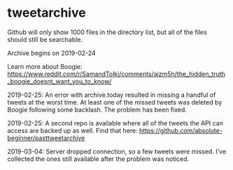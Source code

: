 # tweetarchive

Github will only show 1000 files in the directory list, but all of the files should still be searchable.

Archive begins on 2019-02-24

Learn more about Boogie: https://www.reddit.com/r/SamandTolki/comments/ajzm5h/the_hidden_truth_boogie_doesnt_want_you_to_know/

2019-02-25: An error with archive.today resulted in missing a handful of tweets at the worst time. At least one of the missed tweets was deleted by Boogie following some backlash. The problem has been fixed.

2019-02-25: A second repo is available where all of the tweets the API can access are backed up as well. Find that here: https://github.com/absolute-beginner/pasttweetarchive

2019-03-04: Server dropped connection, so a few tweets were missed. I've collected the ones still available after the problem was noticed.
